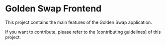 # Golden Swap Frontend

This project contains the main features of the Golden Swap application.

If you want to contribute, please refer to the [contributing guidelines] of this project.
